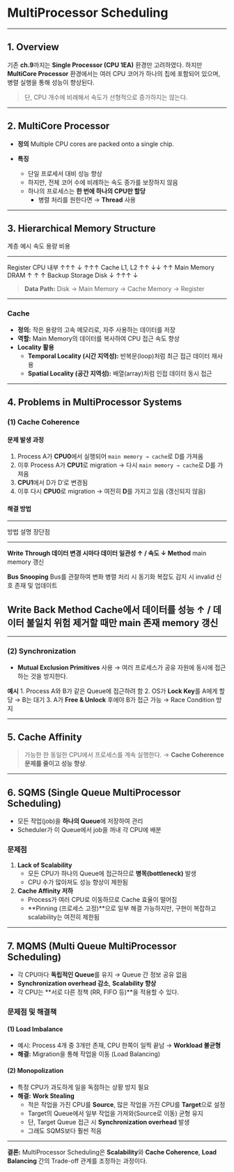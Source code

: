 # **MultiProcessor Scheduling**

------------------------------------------------------------------------

## **1. Overview**

기존 **ch.9**까지는 **Single Processor (CPU 1EA)** 환경만 고려하였다.
하지만 **MultiCore Processor** 환경에서는 여러 CPU 코어가 하나의 칩에
포함되어 있으며,
병렬 실행을 통해 성능이 향상된다.

> 단, CPU 개수에 비례해서 속도가 선형적으로 증가하지는 않는다.

------------------------------------------------------------------------

## **2. MultiCore Processor**

-   **정의**
    Multiple CPU cores are packed onto a single chip.

-   **특징**

    -   단일 프로세서 대비 성능 향상
    -   하지만, 전체 코어 수에 비례하는 속도 증가를 보장하지 않음
    -   하나의 프로세스는 **한 번에 하나의 CPU만 할당**
        -   병렬 처리를 원한다면 → **Thread** 사용

------------------------------------------------------------------------

## **3. Hierarchical Memory Structure**

  계층             예시       속도   용량   비용
  ---------------- ---------- ------ ------ ------
  Register         CPU 내부   ↑↑↑    ↓      ↑↑↑
  Cache            L1, L2     ↑↑     ↓↓     ↑↑
  Main Memory      DRAM       ↑      ↑      ↑
  Backup Storage   Disk       ↓      ↑↑↑    ↓

> **Data Path:**
> Disk → Main Memory → Cache Memory → Register

------------------------------------------------------------------------

### **Cache**

-   **정의:** 작은 용량의 고속 메모리로, 자주 사용하는 데이터를 저장
-   **역할:** Main Memory의 데이터를 복사하여 CPU 접근 속도 향상
-   **Locality 활용**
    -   **Temporal Locality (시간 지역성):** 반복문(loop)처럼 최근 접근
        데이터 재사용
    -   **Spatial Locality (공간 지역성):** 배열(array)처럼 인접 데이터
        동시 접근

------------------------------------------------------------------------

## **4. Problems in MultiProcessor Systems**

### **(1) Cache Coherence**

#### **문제 발생 과정**

1.  Process A가 **CPU0**에서 실행되어 `main memory → cache`로 D를 가져옴
2.  이후 Process A가 **CPU1**로 migration → 다시 `main memory → cache`로 D를 가져옴
3.  **CPU1**에서 D가 D′로 변경됨
4.  이후 다시 **CPU0**로 migration → 여전히 **D**를 가지고 있음
    (갱신되지 않음)

#### **해결 방법**

  ------------------------------------------------------------------------
  방법                  설명                  장단점
  --------------------- --------------------- ----------------------------
  **Write Through       데이터 변경 시마다    데이터 일관성 ↑ / 속도 ↓
  Method**              main memory 갱신      

  **Bus Snooping**      Bus를 관찰하여 변화   병렬 처리 시 동기화 복잡도
                        감지 시 invalid 신호  존재
                        및 업데이트           

  **Write Back Method** Cache에서 데이터를    성능 ↑ / 데이터 불일치 위험
                        제거할 때만 main      존재
                        memory 갱신           
  ------------------------------------------------------------------------

------------------------------------------------------------------------

### **(2) Synchronization**

-   **Mutual Exclusion Primitives** 사용
    → 여러 프로세스가 공유 자원에 동시에 접근하는 것을 방지한다.

**예시** 1. Process A와 B가 같은 Queue에 접근하려 함
2. OS가 **Lock Key**를 A에게 할당 → B는 대기
3. A가 **Free & Unlock** 후에야 B가 접근 가능
→ Race Condition 방지

------------------------------------------------------------------------

## **5. Cache Affinity**

> 가능한 한 동일한 CPU에서 프로세스를 계속 실행한다.
> → **Cache Coherence 문제를 줄이고 성능 향상**.

------------------------------------------------------------------------

## **6. SQMS (Single Queue MultiProcessor Scheduling)**

-   모든 작업(job)을 **하나의 Queue**에 저장하여 관리
-   Scheduler가 이 Queue에서 job을 꺼내 각 CPU에 배분

### **문제점**

1.  **Lack of Scalability**
    -   모든 CPU가 하나의 Queue에 접근하므로 **병목(bottleneck)** 발생
    -   CPU 수가 많아져도 성능 향상이 제한됨
2.  **Cache Affinity 저하**
    -   Process가 여러 CPU로 이동하므로 Cache 효율이 떨어짐
    -   **Pinning (프로세스 고정)**으로 일부 해결 가능하지만, 구현이
        복잡하고 scalability는 여전히 제한됨

------------------------------------------------------------------------

## **7. MQMS (Multi Queue MultiProcessor Scheduling)**

-   각 CPU마다 **독립적인 Queue**를 유지 → Queue 간 정보 공유 없음
-   **Synchronization overhead 감소**, **Scalability 향상**
-   각 CPU는 **서로 다른 정책 (RR, FIFO 등)**을 적용할 수 있다.

### **문제점 및 해결책**

#### **(1) Load Imbalance**

-   예시: Process 4개 중 3개만 존재, CPU 한쪽이 일찍 끝남 → **Workload
    불균형**
-   **해결:** Migration을 통해 작업을 이동 (Load Balancing)

#### **(2) Monopolization**

-   특정 CPU가 과도하게 일을 독점하는 상황 방지 필요
-   **해결:** **Work Stealing**
    -   적은 작업을 가진 CPU를 **Source**, 많은 작업을 가진 CPU를
        **Target**으로 설정
    -   Target의 Queue에서 일부 작업을 가져와(Source로 이동) 균형 유지
    -   단, Target Queue 접근 시 **Synchronization overhead** 발생
    -   그래도 SQMS보다 훨씬 적음

------------------------------------------------------------------------

**결론:**
MultiProcessor Scheduling은 **Scalability**와 **Cache Coherence**,
**Load Balancing** 간의 Trade-off 관계를 조정하는 과정이다.
